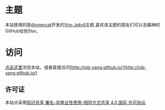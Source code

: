 # 主题

本站使用的是[@onevcat](https://github.com/onevcat)开发的[Vno Jekyll](https://github.com/onevcat/vno-jekyll)主题,喜欢该主题的朋友们可以去瞄神的GitHub给他Star。


# 访问

[点击这里](http://job-yang.github.io/)浏览本站，或者直接访问[http://job-yang.github.io/](http://job-yang.github.io/)



## 许可证

本站点采用[知识共享 署名-非商业性使用-相同方式共享 4.0 国际 许可协议](http://creativecommons.org/licenses/by-nc-sa/4.0/).
